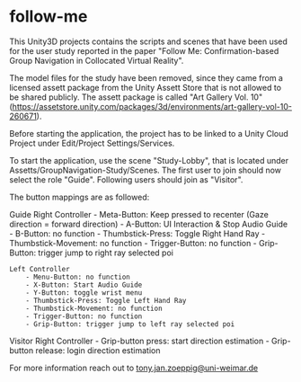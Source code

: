 # follow-me

This Unity3D projects contains the scripts and scenes that have been used for the user study reported in the paper "Follow Me: Confirmation-based Group Navigation in Collocated Virtual Reality".

The model files for the study have been removed, since they came from a licensed assett package from the Unity Assett Store that is not allowed to be shared publicly.
The assett package is called "Art Gallery Vol. 10" (https://assetstore.unity.com/packages/3d/environments/art-gallery-vol-10-260671).

Before starting the application, the project has to be linked to a Unity Cloud Project under Edit/Project Settings/Services.

To start the application, use the scene "Study-Lobby", that is located under Assetts/GroupNavigation-Study/Scenes.
The first user to join should now select the role "Guide". Following users should join as "Visitor".

The button mappings are as followed:

Guide
    Right Controller
        - Meta-Button: Keep pressed to recenter (Gaze direction = forward direction)
        - A-Button: UI Interaction & Stop Audio Guide
        - B-Button: no function
        - Thumbstick-Press: Toggle Right Hand Ray
        - Thumbstick-Movement: no function
        - Trigger-Button: no function
        - Grip-Button: trigger jump to right ray selected poi

    Left Controller
        - Menu-Button: no function
        - X-Button: Start Audio Guide
        - Y-Button: toggle wrist menu
        - Thumbstick-Press: Toggle Left Hand Ray
        - Thumbstick-Movement: no function
        - Trigger-Button: no function
        - Grip-Button: trigger jump to left ray selected poi

Visitor 
    Right Controller
        - Grip-button press: start direction estimation
        - Grip-button release: login direction estimation

For more information reach out to tony.jan.zoeppig@uni-weimar.de